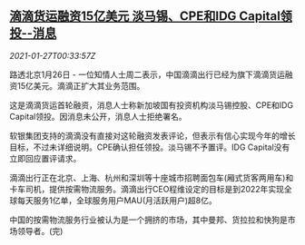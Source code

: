 <!--1611708924000-->
[滴滴货运融资15亿美元 淡马锡、CPE和IDG Capital领投--消息](https://cn.reuters.com/article/didi-freight-unit-financing-0126-tues-idCNKBS29W01J)
------

<div><i>2021-01-27T00:33:57Z</i></div><p>路透北京1月26日 - 一位知情人士周二表示，中国滴滴出行已经为旗下滴滴货运融资15亿美元。滴滴正扩大其业务范围。</p><p>这是滴滴货运首轮融资，消息人士称新加坡国有投资机构淡马锡控股、CPE和IDG Capital领投。因消息未公开，消息人士拒绝署名。</p><p>软银集团支持的滴滴没有直接对这轮融资发表评论，但表示有信心实现今年的增长目标，不过未详细说明。CPE确认担任领投。淡马锡不予置评。IDG Capital没有立即回应置评请求。</p><p>滴滴出行正在北京、上海、杭州和深圳等十座城市招聘面包车(厢式货客两用车)和卡车司机，提供按需物流服务。滴滴出行CEO程维设定的目标是到2022年实现全球每天服务1亿单，全球服务用户MAU(月活跃用户)超8亿。</p><p>中国的按需物流服务行业被认为是一个拥挤的市场，其中曼邦、货拉拉和快狗是市场领导者。(完)</p>
